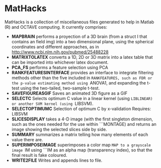 MatHacks
========

MatHacks is a collection of miscellaneous files generated to help in 
Matlab (R) and OCTAVE computing. It currently comprises:

* **MAPBRAIN** performs a proyection of a 3D brain (from a struct I that contains an field img) into a two dimensional plane, using the spherical coordinates and different approaches, as in <http://www.ncbi.nlm.nih.gov/pubmed/25488228>
* **MATRIXTOLATEX** converts a 1D, 2D or 3D matrix into a latex table that can be imported into whichever latex document. 
* **PCA_FS** performs a feature selection using PCA
* **RANKFEATURESINTERFACE** provides an interface to integrate filtering methods other than the five included in ```RANKFEATURES, such as FDR or the p-value estimating method using ```ANOVA1, and expanding the t-test using the two-tailed, two-sample t-test. 
* **SAVEFIGUREASGIF** Saves an animated 3D figure as a GIF 
* **SELECTC** Selects optimum C value in a linear kernel (using ```LIBLINEAR) or another SVM kernel (using ```LIBSVM). 
* **SELECTOPTIMUMC** Selection of optimum C by x-validation  Requires: LIBSVM
* **SLICESDISPLAY** takes a 4-D image (with the first singleton dimension, such as the ones needed for the use within ```MONTAGE) and returns an image showing the selected slices side by side. 
* **SUMMARY** summarizes a matrix telling how many elements of each value there are. 
* **SUPERIMPOSEIMAGE** superimposes a color map ```MAP to a grayscale image ```IM using ```IM as an alpha map (transparency index), so that the final result is fake coloured. 
* **WRITE2FILE** Writes and appends lines to file. 
